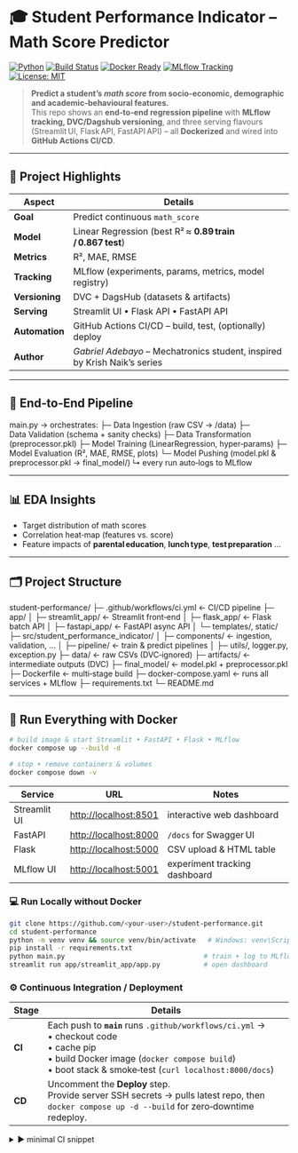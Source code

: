 # 🎓 Student Performance Indicator – Math Score Predictor

[![Python](https://img.shields.io/badge/python-3.11-blue.svg)](https://www.python.org)
[![Build Status](https://github.com/iyan-coder/student-performance/actions/workflows/ci.yml/badge.svg)](https://github.com/iyan-coder/student-performance/actions)
[![Docker Ready](https://img.shields.io/badge/docker-publish-green)](https://hub.docker.com/)
[![MLflow Tracking](https://img.shields.io/badge/MLflow-active-orange)](https://mlflow.org)
[![License: MIT](https://img.shields.io/badge/License-MIT-yellow.svg)](LICENSE)

> **Predict a student’s _math score_ from socio‑economic, demographic and academic‑behavioural features.**  
> This repo shows an **end‑to‑end regression pipeline** with **MLflow tracking, DVC/Dagshub versioning**, and three serving flavours (Streamlit UI, Flask API, FastAPI API) – all **Dockerized** and wired into **GitHub Actions CI/CD**.

---

## 🚀 Project Highlights

| Aspect          | Details                                                                         |
|-----------------|---------------------------------------------------------------------------------|
| **Goal**        | Predict continuous `math_score`                                                 |
| **Model**       | Linear Regression (best R² ≈ **0.89 train / 0.867 test**)                       |
| **Metrics**     | R², MAE, RMSE                                                                   |
| **Tracking**    | MLflow (experiments, params, metrics, model registry)                           |
| **Versioning**  | DVC + DagsHub (datasets & artifacts)                                            |
| **Serving**     | Streamlit UI • Flask API • FastAPI API                                          |
| **Automation**  | GitHub Actions CI/CD – build, test, (optionally) deploy                         |
| **Author**      | _Gabriel Adebayo_ – Mechatronics student, inspired by Krish Naik’s series       |

---

## 🧠 End‑to‑End Pipeline

main.py → orchestrates:
├─ Data Ingestion (raw CSV → /data)
├─ Data Validation (schema + sanity checks)
├─ Data Transformation (preprocessor.pkl)
├─ Model Training (LinearRegression, hyper‑params)
├─ Model Evaluation (R², MAE, RMSE, plots)
└─ Model Pushing (model.pkl & preprocessor.pkl → final_model/)
↳ every run auto‑logs to MLflow


---

## 📊 EDA Insights

* Target distribution of math scores  
* Correlation heat‑map (features vs. score)  
* Feature impacts of **parental education**, **lunch type**, **test preparation** …

---

## 🗂️ Project Structure


student-performance/
├─ .github/workflows/ci.yml ← CI/CD pipeline
├─ app/
│ ├─ streamlit_app/ ← Streamlit front‑end
│ ├─ flask_app/ ← Flask batch API
│ ├─ fastapi_app/ ← FastAPI async API
│ └─ templates/, static/
├─ src/student_performance_indicator/
│ ├─ components/ ← ingestion, validation, …
│ ├─ pipeline/ ← train & predict pipelines
│ ├─ utils/, logger.py, exception.py
├─ data/ ← raw CSVs (DVC‑ignored)
├─ artifacts/ ← intermediate outputs (DVC)
├─ final_model/ ← model.pkl + preprocessor.pkl
├─ Dockerfile ← multi‑stage build
├─ docker-compose.yaml ← runs all services + MLflow
├─ requirements.txt
└─ README.md


---

## 🐳 Run Everything with Docker

```bash
# build image & start Streamlit • FastAPI • Flask • MLflow
docker compose up --build -d

# stop + remove containers & volumes
docker compose down -v
```

| Service      | URL                                            | Notes                         |
| ------------ | ---------------------------------------------- | ----------------------------- |
| Streamlit UI | [http://localhost:8501](http://localhost:8501) | interactive web dashboard     |
| FastAPI      | [http://localhost:8000](http://localhost:8000) | `/docs` for Swagger UI        |
| Flask        | [http://localhost:5000](http://localhost:5000) | CSV upload & HTML table       |
| MLflow UI    | [http://localhost:5001](http://localhost:5001) | experiment tracking dashboard |

### 💻 Run Locally without Docker
```bash
git clone https://github.com/<your-user>/student-performance.git
cd student-performance
python -m venv venv && source venv/bin/activate   # Windows: venv\Scripts\activate
pip install -r requirements.txt
python main.py                                   # train + log to MLflow
streamlit run app/streamlit_app/app.py           # open dashboard

```
### ⚙️ Continuous Integration / Deployment
| Stage  | Details                                                                                                                                                                                                |
| ------ | ------------------------------------------------------------------------------------------------------------------------------------------------------------------------------------------------------ |
| **CI** | Each push to **`main`** runs `.github/workflows/ci.yml` →<br>• checkout code<br>• cache pip<br>• build Docker image (`docker compose build`)<br>• boot stack & smoke‑test (`curl localhost:8000/docs`) |
| **CD** | Uncomment the **Deploy** step.<br>Provide server SSH secrets → pulls latest repo, then `docker compose up -d --build` for zero‑downtime redeploy.                                                      |

<details> <summary>▶ minimal CI snippet</summary>

```bash

name: Docker CI

on:
  push:
    branches: [main]

jobs:
  build:
    runs-on: ubuntu-latest
    steps:
      - uses: actions/checkout@v3
      - uses: docker/setup-buildx-action@v2
      - name: Build & launch
        run: |
          docker compose build
          docker compose up -d
      - name: FastAPI smoke test
        run: curl --retry 5 --retry-delay 3 http://localhost:8000/docs
    
```
### 🔗 MLflow Tracking
1. Local tracking server inside Docker (http://localhost:5001)

2. All parameters, metrics, models and artifacts logged automatically.

3. Switch to a remote MLflow backend by editing docker-compose.yaml.

### 🙏 Acknowledgements
1. Krish Naik’s YouTube ML tutorials

2. Open‑source community: Scikit‑learn, Streamlit, FastAPI, Flask, DVC, MLflow, Docker, GitHub Actions

### 📜 License
Distributed under the MIT License.

### What you still need to do

1. Replace every **`<your-user>`** with your real GitHub username.
2. Commit + push the new `README.md`.

That’s it—enjoy your fully documented, Docker‑ready, CI/CD‑enabled project!


